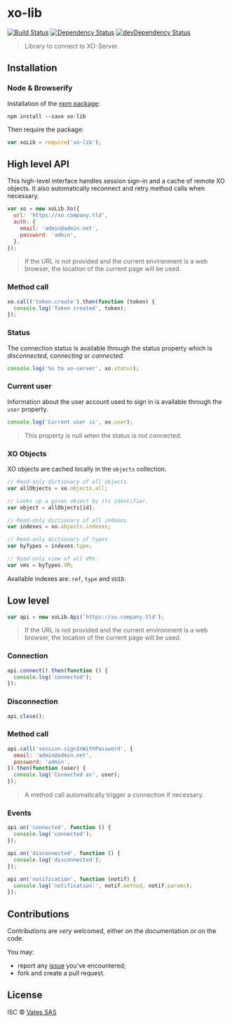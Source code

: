 # xo-lib

[![Build Status](https://img.shields.io/travis/vatesfr/xo-lib/master.svg)](http://travis-ci.org/vatesfr/xo-lib)
[![Dependency Status](https://david-dm.org/vatesfr/xo-lib/status.svg?theme=shields.io)](https://david-dm.org/vatesfr/xo-lib)
[![devDependency Status](https://david-dm.org/vatesfr/xo-lib/dev-status.svg?theme=shields.io)](https://david-dm.org/vatesfr/xo-lib#info=devDependencies)

> Library to connect to XO-Server.

## Installation

### Node & Browserify

Installation of the [npm package](https://npmjs.org/package/xo-lib):

```
npm install --save xo-lib
```

Then require the package:

```javascript
var xoLib = require('xo-lib');
```

## High level API

This high-level interface handles session sign-in and a cache of
remote XO objects. It also automatically reconnect and retry method
calls when necessary.

```javascript
var xo = new xoLib.Xo({
  url: 'https://xo.company.tld',
  auth: {
    email: 'admin@admin.net',
    password: 'admin',
  },
});
```

> If the URL is not provided and the current environment is a web
> browser, the location of the current page will be used.

### Method call

```javascript
xo.call('token.create').then(function (token) {
  console.log('Token created', token);
});
```

### Status

The connection status is available through the status property which
is *disconnected*, *connecting* or *connected*.

```javascript
console.log('%s to xo-server', xo.status);
```

### Current user

Information about the user account used to sign in is available
through the `user` property.

```javascript
console.log('Current user is', xo.user);
```

> This property is null when the status is not connected.


### XO Objects

XO objects are cached locally in the `objects` collection.

```javascript
// Read-only dictionary of all objects.
var allObjects = xo.objects.all;

// Looks up a given object by its identifier.
var object = allObjects[id];

// Read-only dictionary of all indexes.
var indexes = xo.objects.indexes;

// Read-only dictionary of types.
var byTypes = indexes.type;

// Read-only view of all VMs.
var vms = byTypes.VM;
```

Available indexes are: `ref`, `type` and `UUID`.

## Low level

```javascript
var api = new xoLib.Api('https://xo.company.tld');
```

> If the URL is not provided and the current environment is a web
> browser, the location of the current page will be used.

### Connection

```javascript
api.connect().then(function () {
  console.log('connected');
});
```

### Disconnection

```javascript
api.close();
```

### Method call

```javascript
api.call('session.signInWithPassword', {
  email: 'admin@admin.net',
  password: 'admin',
}).then(function (user) {
  console.log('Connected as', user);
});
```

> A method call automatically trigger a connection if necessary.

### Events

```javascript
api.on('connected', function () {
  console.log('connected');
});
```

```javascript
api.on('disconnected', function () {
  console.log('disconnected');
});
```

```javascript
api.on('notification', function (notif) {
  console.log('notification:', notif.method, notif.params);
});
```

## Contributions

Contributions are *very* welcomed, either on the documentation or on
the code.

You may:

- report any [issue](https://github.com/vatesfr/xo-lib/issues)
  you've encountered;
- fork and create a pull request.

## License

ISC © [Vates SAS](http://vates.fr)
